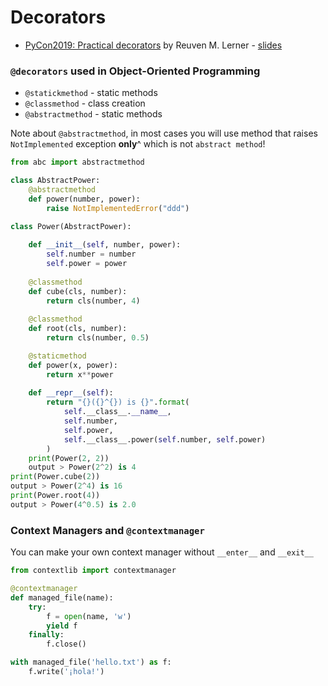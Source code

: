 

# Decorators

* [PyCon2019: Practical decorators](https://www.youtube.com/watch?v=MjHpMCIvwsY) by Reuven M. Lerner - [slides](https://speakerdeck.com/pycon2019/reuven-m-lerner-practical-decorators)  

### `@decorators` used in Object-Oriented Programming

* `@statickmethod` - static methods
* `@classmethod` - class creation
* `@abstractmethod` - static methods

Note about `@abstractmethod`, in most cases you will use method that raises `NotImplemented` exception **only**^ which is not `abstract method`!

```python
from abc import abstractmethod

class AbstractPower:
    @abstractmethod
    def power(number, power): 
        raise NotImplementedError("ddd")

class Power(AbstractPower):
    
    def __init__(self, number, power):
        self.number = number
        self.power = power
        
    @classmethod
    def cube(cls, number):
        return cls(number, 4)
    
    @classmethod
    def root(cls, number):
        return cls(number, 0.5)

    @staticmethod
    def power(x, power):
        return x**power
    
    def __repr__(self):
        return "{}({}^{}) is {}".format(
            self.__class__.__name__, 
            self.number,
            self.power,
            self.__class__.power(self.number, self.power)
        )
    print(Power(2, 2))
    output > Power(2^2) is 4
print(Power.cube(2))
output > Power(2^4) is 16
print(Power.root(4))
output > Power(4^0.5) is 2.0
```

### Context Managers and `@contextmanager`

You can make your own context manager without `__enter__` and `__exit__`

```python
from contextlib import contextmanager

@contextmanager
def managed_file(name):
    try:
        f = open(name, 'w')
        yield f
    finally:
        f.close()

with managed_file('hello.txt') as f:
    f.write('¡hola!')
```
